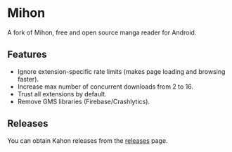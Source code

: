 # Mihon

A fork of Mihon, free and open source manga reader for Android.

## Features

* Ignore extension-specific rate limits (makes page loading and browsing faster).
* Increase max number of concurrent downloads from 2 to 16.
* Trust all extensions by default.
* Remove GMS libraries (Firebase/Crashlytics).

## Releases

You can obtain Kahon releases from the  [releases](https://github.com/AmanoTeam/Kahon/releases) page.

